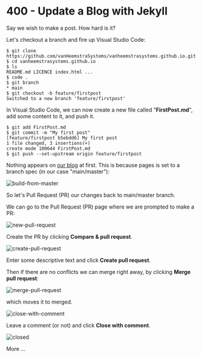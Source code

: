 # 400 - Update a Blog with Jekyll

Say we wish to make a post. How hard is it?

Let's checkout a branch and fire up Visual Studio Code:

```
$ git clone https://github.com/vanHeemstraSystems/vanheemstrasystems.github.io.git
$ cd vanheemstrasystems.github.io
$ ls 
README.md LICENCE index.html ...
$ code .
$ git branch
* main
$ git checkout -b feature/firstpost
Switched to a new branch 'feature/firstpost'
```

In Visual Studio Code, we can now create a new file called "**FirstPost.md**", add some content to it, and push it.

```
$ git add FirstPost.md
$ git commit -m "My first post"
[feature/firstpost b5ebdd6] My first post
1 file changed, 3 insertions(+)
create mode 100644 FirstPost.md
$ git push --set-upstream origin feature/firstpost
```

Nothing appears on [our blog](https://vanheemstrasystems.github.io) at first.  This is because pages is set to a branch spec (in our case "main/master"):

![build-from-master](https://user-images.githubusercontent.com/1499433/183781093-25653bd6-578a-4b5c-84e2-5626faf532bb.png)

So let's Pull Request (PR) our changes back to main/master branch.  

We can go to the Pull Request (PR) page where we are prompted to make a PR:

![new-pull-request](https://user-images.githubusercontent.com/1499433/183781468-76c6da60-57a8-478e-ad52-35f99d801110.png)

Create the PR by clicking **Compare & pull request**.

![create-pull-request](https://user-images.githubusercontent.com/1499433/183781806-dff67380-c653-4a3c-9b7f-5ca4a337645e.png)

Enter some descriptive text and click **Create pull request**.

Then if there are no conflicts we can merge right away, by clicking **Merge pull request**:

![merge-pull-request](https://user-images.githubusercontent.com/1499433/183782223-1e392f8d-8baf-441f-8b49-7c4a712eb0cb.png)

which moves it to merged.

![close-with-comment](https://user-images.githubusercontent.com/1499433/183782710-d8e5357d-132c-4fc9-8303-920ffb92deef.png)

Leave a comment (or not) and click **Close with comment**.

![closed](https://user-images.githubusercontent.com/1499433/183783498-03e75cad-a7c0-4823-ac6d-dc801c95516e.png)



More ...
